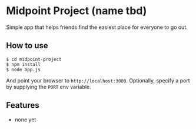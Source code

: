 # Midpoint Project (name tbd)

Simple app that helps friends find the easiest place for everyone to go out.

## How to use

```
$ cd midpoint-project
$ npm install
$ node app.js
```

And point your browser to `http://localhost:3000`. Optionally, specify
a port by supplying the `PORT` env variable.

## Features

- none yet
